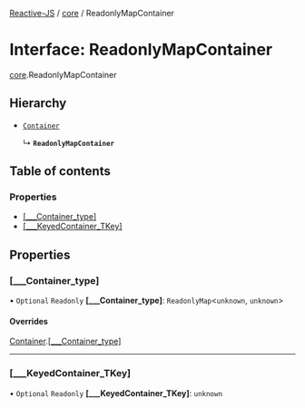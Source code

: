 [Reactive-JS](../README.md) / [core](../modules/core.md) / ReadonlyMapContainer

# Interface: ReadonlyMapContainer

[core](../modules/core.md).ReadonlyMapContainer

## Hierarchy

- [`Container`](core.Container.md)

  ↳ **`ReadonlyMapContainer`**

## Table of contents

### Properties

- [[\_\_\_Container\_type]](core.ReadonlyMapContainer.md#[___container_type])
- [[\_\_\_KeyedContainer\_TKey]](core.ReadonlyMapContainer.md#[___keyedcontainer_tkey])

## Properties

### [\_\_\_Container\_type]

• `Optional` `Readonly` **[\_\_\_Container\_type]**: `ReadonlyMap`<`unknown`, `unknown`\>

#### Overrides

[Container](core.Container.md).[[___Container_type]](core.Container.md#[___container_type])

___

### [\_\_\_KeyedContainer\_TKey]

• `Optional` `Readonly` **[\_\_\_KeyedContainer\_TKey]**: `unknown`
